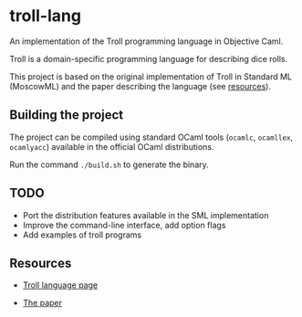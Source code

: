 # troll-lang

An implementation of the Troll programming language in Objective Caml.

Troll is a domain-specific programming language for describing dice rolls.

This project is based on the original implementation of Troll in Standard ML (MoscowML) and the paper describing the language (see [resources](#Resources)).

## Building the project

The project can be compiled using standard OCaml tools (`ocamlc`, `ocamllex`, `ocamlyacc`) available in the official OCaml distributions.

Run the command `./build.sh` to generate the binary.

## TODO

- Port the distribution features available in the SML implementation
- Improve the command-line interface, add option flags
- Add examples of troll programs

## Resources

- [Troll language page](http://hjemmesider.diku.dk/~torbenm/Troll/)

- [The paper](http://hjemmesider.diku.dk/~torbenm/Troll/Troll-SAC.pdf)
